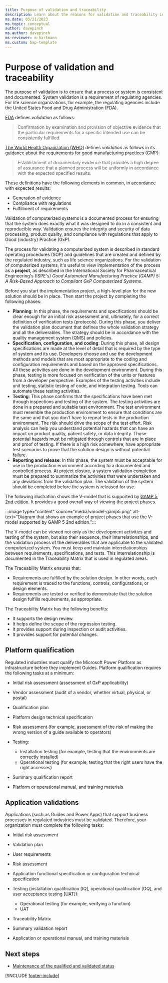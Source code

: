 ```yaml
---
title: Purpose of validation and traceability
description: Learn about the reasons for validation and traceability in a regulated industry.
ms.date: 03/21/2023
ms.topic: conceptual
author: davepinch
ms.author: davepinch
ms-reviewer: m-hartmann
ms.custom: bap-template
---
```


# Purpose of validation and traceability

The purpose of validation is to ensure that a process or system is consistent and documented. System validation is a requirement of regulating agencies. For life science organizations, for example, the regulating agencies include the United States Food and Drug Administration (FDA).

[FDA](https://www.accessdata.fda.gov/scripts/cdrh/cfdocs/cfcfr/cfrsearch.cfm?fr=820.3) defines *validation* as follows:

> Confirmation by examination and provision of objective evidence that the particular requirements for a specific intended use can be consistently fulfilled.

[The World Health Organization (WHO)](https://www.who.int/teams/health-product-and-policy-standards/standards-and-specifications/norms-and-standards-for-pharmaceuticals/guidelines/production) defines *validation* as follows in its guidance about the requirements for good manufacturing practices (GMP):

> Establishment of documentary evidence that provides a high degree of assurance that a planned process will be uniformly in accordance with the expected specified results.

These definitions have the following elements in common, in accordance with expected results:  

- Generation of evidence
- Compliance with regulations
- Fulfillment of requirements

Validation of computerized systems is a documented process for ensuring that the system does exactly what it was designed to do in a consistent and reproducible way. Validation ensures the integrity and security of data processing, product quality, and compliance with regulations that apply to Good \{industry\} Practice (GxP).

The process for validating a computerized system is described in standard operating procedures (SOP) and guidelines that are created and defined by the regulated industry, such as life science organizations. For the validation of computerized systems, it's useful to view implementation of the process as a **project**, as described in the International Society for Pharmaceutical Engineering's (ISPE's) *Good Automated Manufacturing Practice (GAMP) 5: A Risk-Based Approach to Compliant GxP Computerized Systems*.

Before you start the implementation project, a high-level plan for the new solution should be in place. Then start the project by completing the following phases:

- **Planning**: In this phase, the requirements and specifications should be clear enough for an initial risk assessment and, ultimately, for a correct definition of verification tests (protocols). During this phase, you deliver the validation plan document that defines the whole validation strategy and all the deliverables. The strategy should be in accordance with the quality management system (QMS) and policies.
- **Specification, configuration, and coding**: During this phase, all design specifications are made at the level of detail that is required by the type of system and its use. Developers choose and use the development methods and models that are most appropriate to the coding and configuration requirements and based on the approved specifications. All these activities are done in the development environment. During this phase, testing is more focused on verification of the units or features from a developer perspective. Examples of the testing activities include unit testing, statistic testing of code, and integration testing. Tools can automate these testing activities.
- **Testing**: This phase confirms that the specifications have been met through inspections and testing of the system. The testing activities are done in a prepared and suitable test environment. The test environment must resemble the production environment to ensure that conditions are the same and that you don't have to repeat tests in the production environment. The risk should drive the scope of the test effort. Risk analysis can help you understand potential hazards that can have an impact on product quality, patient safety, or data integrity. Those potential hazards must be mitigated through controls that are in place and proof of testing. If there is a high risk somewhere, have appropriate test scenarios to prove that the solution design is without potential failure.
- **Reporting and release**: In this phase, the system must be acceptable for use in the production environment according to a documented and controlled process. At project closure, a system validation completion must be prepared to summarize the activities that were undertaken and any deviations from the validation plan. The validation of the system should be completed before the system is released for use.

The following illustration shows the V-model that is supported by [GAMP 5, 2nd edition](https://ispe.org/publications/guidance-documents/gamp-5-guide-2nd-edition). It provides a good overall way of viewing the project phases.

:::image type="content" source="media/vmodel-gamp5.png" alt-text="Diagram that shows an example of project phases that use the V-model supported by GAMP 5 2nd edition.":::

The V-model can be viewed not only as the development activities and testing of the system, but also their sequence, their interrelationships, and the validation process of the deliverables that are applicable to the validated computerized system. You must keep and maintain interrelationships between requirements, specifications, and tests. This interrelationship is documented in the Traceability Matrix that is used in regulated areas.

The Traceability Matrix ensures that:

- Requirements are fulfilled by the solution design. In other words, each requirement is traced to the functions, controls, configurations, or design elements.
- Requirements are tested or verified to demonstrate that the solution design fulfills requirements, as appropriate.

The Traceability Matrix has the following benefits:

- It supports the design review.
- It helps define the scope of the regression testing.
- It provides support during inspection or audit activities.
- It provides support for potential changes.

## Platform qualification

Regulated industries must qualify the Microsoft Power Platform as infrastructure before they implement Guides. Platform qualification requires the following tasks at a minimum:

- Initial risk assessment (assessment of GxP applicability)
- Vendor assessment (audit of a vendor, whether virtual, physical, or postal)
- Qualification plan
- Platform design technical specification
- Risk assessment (for example, assessment of the risk of making the wrong version of a guide available to operators)
- Testing:

    - Installation testing (for example, testing that the environments are correctly installed)
    - Operational testing (for example, testing that the right users have the right accesses)

- Summary qualification report
- Platform or operational manual, and training materials

## Application validations

Applications (such as Guides and Power Apps) that support business processes in regulated industries must be validated. Therefore, your organization must complete the following tasks:

- Initial risk assessment
- Validation plan
- User requirements
- Risk assessment
- Application functional specification or configuration technical specification
- Testing (installation qualification \[IQ\], operational qualification \[OQ\], and user acceptance testing \[UAT\]):

    - Operational testing (for example, verifying a function)
    - UAT

- Traceability Matrix
- Summary validation report
- Application or operational manual, and training materials

## Next steps

- [Maintenance of the qualified and validated status](maintenance-of-the-qualified-and-validated-status.md)

[!INCLUDE [footer-include](../../includes/footer-banner.md)]
